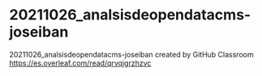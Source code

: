 # 20211026_analsisdeopendatacms-joseiban
20211026_analsisdeopendatacms-joseiban created by GitHub Classroom
https://es.overleaf.com/read/qrvqjgrzhzvc
